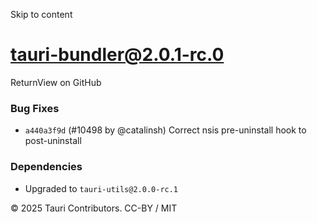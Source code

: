 Skip to content
# tauri-bundler@2.0.1-rc.0
ReturnView on GitHub
### Bug Fixes
  * `a440a3f9d` (#10498 by @catalinsh) Correct nsis pre-uninstall hook to post-uninstall


### Dependencies
  * Upgraded to `tauri-utils@2.0.0-rc.1`


© 2025 Tauri Contributors. CC-BY / MIT
